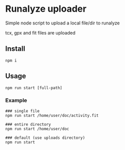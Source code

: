 # Runalyze uploader

Simple node script to upload a local file/dir to runalyze

tcx, gpx and fit files are uploaded

## Install

```
npm i
```

## Usage

```
npm run start [full-path]
```

### Example

```
### single file
npm run start /home/user/doc/activity.fit

### entire directory
npm run start /home/user/doc

### default (use uploads directory)
npm run start
```
